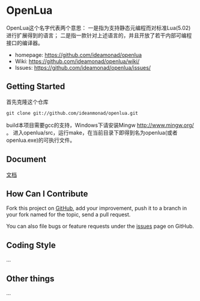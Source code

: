 OpenLua
============

OpenLua这个名字代表两个意思：
一是指为支持静态元编程而对标准Lua(5.02)进行扩展得到的语言；
二是指一款针对上述语言的，并且开放了若干内部可编程接口的编译器。

 * homepage: <https://github.com/ideamonad/openlua>
 * Wiki: <https://github.com/ideamonad/openlua/wiki/>
 * Issues: <https://github.com/ideamonad/openlua/issues/>
 
Getting Started
---------------

首先克隆这个仓库

    git clone git://github.com/ideanmonad/openlua.git

build本项目需要gcc的支持，Windows下请安装Mingw <http://www.mingw.org/> 。
进入openlua/src，运行make，在当前目录下即得到名为openlua(或者openlua.exe)的可执行文件。


Document
--------

[文档](https://github.com/ideamonad/openlua/blob/master/doc/doc.md)

How Can I Contribute
--------------------

Fork this project on [GitHub](https://github.com/ideamonad/openlua), add your improvement, push it to a branch in your fork named for the topic, send a pull request.

You can also file bugs or feature requests under the [issues](https://github.com/ideamonad/openlua/issues/) page on GitHub.

Coding Style
------------

...

Other things
------------

...